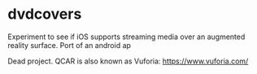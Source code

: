 # dvdcovers
Experiment to see if iOS supports streaming media over an augmented reality surface. Port of an android ap

Dead project. QCAR is also known as Vuforia: https://www.vuforia.com/

